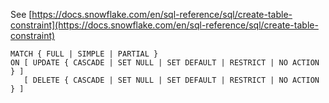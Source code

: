 See [https://docs.snowflake.com/en/sql-reference/sql/create-table-constraint](https://docs.snowflake.com/en/sql-reference/sql/create-table-constraint)
```
MATCH { FULL | SIMPLE | PARTIAL }
ON [ UPDATE { CASCADE | SET NULL | SET DEFAULT | RESTRICT | NO ACTION } ]
   [ DELETE { CASCADE | SET NULL | SET DEFAULT | RESTRICT | NO ACTION } ]
```

